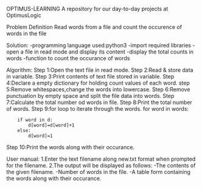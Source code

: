 OPTIMUS-LEARNING
A repository for our day-to-day projects at OptimusLogic

Problem Definition
Read words from a file and count the occurence of words in the file

Solution:
-programming language used:python3
-import required  libraries
-open a file in read mode and display its content
-display the total counts in words
-function to count the occurance of words

Algorithm:
Step 1:Open the text file in read mode.
Step 2:Read & store data in variable.
Step 3:Print contents of text file stored in variable.
Step 4:Declare a empty dictionary for holding count values of each word.
step 5:Remove whitespaces,change the words into lowercase.
Step 6:Remove punctuation by empty space and split the file data into words.
Step 7:Calculate the total number od words in file.
Step 8:Print the total number of words.
Step 9:for loop to iterate through the words.
        for word in words:
        
        if word in d:
            d[word]=d[word]+1
        else:
            d[word]=1
Step 10:Print the words along with their occurance.

User manual:
1.Enter the text filename along  new.txt format when prompted for the filename.
2.The output will be displayed as follows:
-The contents of the given filename.
-Number of words in the file.
-A table form containing the words along with their occurance.
